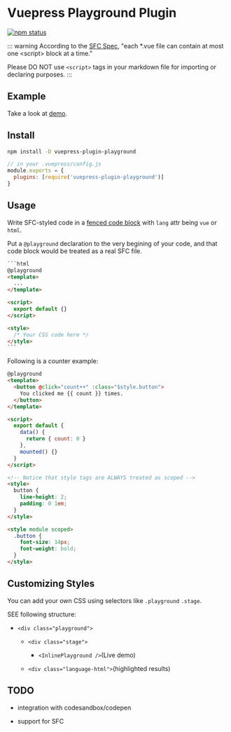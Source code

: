 # Vuepress Playground Plugin

[![npm status](https://img.shields.io/npm/v/vuepress-plugin-playground.svg)](https://www.npmjs.org/package/vuepress-plugin-playground)

::: warning
According to the [SFC Spec](https://vue-loader.vuejs.org/spec.html#script), "each \*.vue file can contain at most one \<script\> block at a time."

Please DO NOT use `<script>` tags in your markdown file for importing or declaring purposes.
:::

## Example

Take a look at [demo](https://github.com/AngusFu/webgl-guide-reading).

## Install

```bash
npm install -D vuepress-plugin-playground
```

```js
// in your .vuepress/config.js
module.exports = {
  plugins: [require('vuepress-plugin-playground')]
}
```

## Usage

Write SFC-styled code in a [fenced code block](https://spec.commonmark.org/0.28/#fenced-code-blocks) with `lang` attr being `vue` or `html`.

Put a `@playground` declaration to the very begining of your code, and that code block would be treated as a real SFC file.

<!-- prettier-ignore -->
~~~html {2}
```html
@playground
<template>
  ...
</template>

<script>
  export default {}
</script>

<style>
  /* Your CSS code here */
</style>
```
~~~

Following is a counter example:

```html {16}
@playground
<template>
  <button @click="count++" :class="$style.button">
    You clicked me {{ count }} times.
  </button>
</template>

<script>
  export default {
    data() {
      return { count: 0 }
    },
    mounted() {}
  }
</script>

<!-- Notice that style tags are ALWAYS treated as scoped -->
<style>
  button {
    line-height: 2;
    padding: 0 1em;
  }
</style>

<style module scoped>
  .button {
    font-size: 14px;
    font-weight: bold;
  }
</style>
```

## Customizing Styles

You can add your own CSS using selectors like `.playground` `.stage`.

SEE following structure:

- `<div class="playground">`

  - `<div class="stage">`

    - `<InlinePlayground />`(Live demo)

  - `<div class="language-html">`(highlighted results)

## TODO

- integration with codesandbox/codepen

- support for SFC
